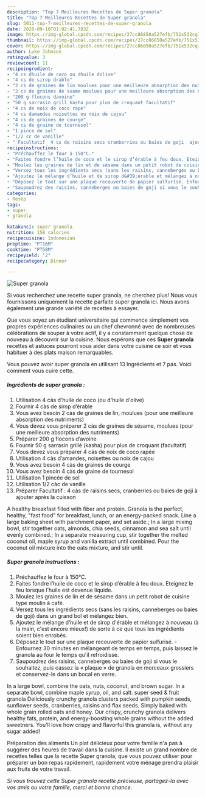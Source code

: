```yaml
---
description: "Top 7 Meilleures Recettes de Super granola"
title: "Top 7 Meilleures Recettes de Super granola"
slug: 5011-top-7-meilleures-recettes-de-super-granola
date: 2020-09-10T01:02:41.783Z
image: https://img-global.cpcdn.com/recipes/27cc86850a527efb/751x532cq70/super-granola-photo-principale-de-la-recette.jpg
thumbnail: https://img-global.cpcdn.com/recipes/27cc86850a527efb/751x532cq70/super-granola-photo-principale-de-la-recette.jpg
cover: https://img-global.cpcdn.com/recipes/27cc86850a527efb/751x532cq70/super-granola-photo-principale-de-la-recette.jpg
author: Luke Johnson
ratingvalue: 3
reviewcount: 11
recipeingredient:
- "4 cs dhuile de coco ou dhuile dolive"
- "4 cs de sirop drable"
- "2 cs de graines de lin moulues pour une meilleure absorption des nutriments"
- "2 cs de graines de ssame moulues pour une meilleure absorption des nutriments"
- "200 g flocons davoine"
- "50 g sarrasin grill kasha pour plus de croquant facultatif"
- "4 cs de noix de coco rape"
- "4 cs damandes noisettes ou noix de cajou"
- "4 cs de graines de courge"
- "4 cs de graine de tournesol"
- "1 pince de sel"
- "1/2 cc de vanille"
- " Facultatif  4 cs de raisins secs cranberries ou baies de goji  ajouter aprs la cuisson"
recipeinstructions:
- "Préchauffez le four à 150°C."
- "Faites fondre l’huile de coco et le sirop d’érable à feu doux. Eteignez le feu lorsque l’huile est devenue liquide."
- "Moulez les graines de lin et de sésame dans un petit robot de cuisine type moulin à café."
- "Versez tous les ingrédients secs (sans les raisins, canneberges ou baies de goji) dans un grand bol et mélangez bien."
- "Ajoutez le mélange d’huile et de sirop d&#39;érable et mélangez à nouveau (à la main, c&#39;est encore mieux!) de sorte à ce que tous les ingrédients soient bien enrobés."
- "Déposez le tout sur une plaque recouverte de papier sulfurisé. Enfournez 30 minutes en mélangeant de temps en temps, puis laissez le granola au four le temps qu&#39;il refroidisse."
- "Saupoudrez des raisins, canneberges ou baies de goji si vous le souhaitez, puis cassez la « plaque » de granola en morceaux grossiers et conservez-le dans un bocal en verre."
categories:
- Resep
tags:
- super
- granola

katakunci: super granola 
nutrition: 158 calories
recipecuisine: Indonesian
preptime: "PT16M"
cooktime: "PT58M"
recipeyield: "2"
recipecategory: Dinner

---
```



![Super granola](https://img-global.cpcdn.com/recipes/27cc86850a527efb/751x532cq70/super-granola-photo-principale-de-la-recette.jpg)

Si vous recherchez une recette super granola, ne cherchez plus! Nous vous fournissons uniquement la recette parfaite super granola ici. Nous avons également une grande variété de recettes à essayer.

Que vous soyez un étudiant universitaire qui commence simplement vos propres expériences culinaires ou un chef chevronné avec de nombreuses célébrations de souper à votre actif, il y a constamment quelque chose de nouveau à découvrir sur la cuisine. Nous espérons que ces <strong> Super granola </strong> recettes et astuces pourront vous aider dans votre cuisine ce soir et vous habituer à des plats maison remarquables.

<!--inarticleads1-->

Vous pouvez avoir super granola en utilisant 13 Ingrédients et 7 pas. Voici comment vous cuire cette.

##### Ingrédients de super granola :

1. Utilisation 4 càs d’huile de coco (ou d&#39;huile d&#39;olive)
1. Fournir 4 càs de sirop d’érable
1. Vous avez besoin 2 càs de graines de lin, moulues (pour une meilleure absorption des nutriments)
1. Vous devez vous préparer 2 càs de graines de sésame, moulues (pour une meilleure absorption des nutriments)
1. Préparer 200 g flocons d’avoine
1. Fournir 50 g sarrasin grillé (kasha) pour plus de croquant (facultatif)
1. Vous devez vous préparer 4 càs de noix de coco rapée
1. Utilisation 4 càs d’amandes, noisettes ou noix de cajou
1. Vous avez besoin 4 càs de graines de courge
1. Vous avez besoin 4 càs de graine de tournesol
1. Utilisation 1 pincée de sel
1. Utilisation 1/2 càc de vanille
1. Préparer  Facultatif : 4 càs de raisins secs, cranberries ou baies de goji à ajouter après la cuisson


A healthy breakfast filled with fiber and protein. Granola is the perfect, healthy, &#34;fast food&#34; for breakfast, lunch, or an energy-packed snack. Line a large baking sheet with parchment paper, and set aside.; In a large mixing bowl, stir together oats, almonds, chia seeds, cinnamon and sea salt until evenly combined.; In a separate measuring cup, stir together the melted coconut oil, maple syrup and vanilla extract until combined. Pour the coconut oil mixture into the oats mixture, and stir until. 

<!--inarticleads2-->

##### Super granola instructions :

1. Préchauffez le four à 150°C.
1. Faites fondre l’huile de coco et le sirop d’érable à feu doux. Eteignez le feu lorsque l’huile est devenue liquide.
1. Moulez les graines de lin et de sésame dans un petit robot de cuisine type moulin à café.
1. Versez tous les ingrédients secs (sans les raisins, canneberges ou baies de goji) dans un grand bol et mélangez bien.
1. Ajoutez le mélange d’huile et de sirop d&#39;érable et mélangez à nouveau (à la main, c&#39;est encore mieux!) de sorte à ce que tous les ingrédients soient bien enrobés.
1. Déposez le tout sur une plaque recouverte de papier sulfurisé. - Enfournez 30 minutes en mélangeant de temps en temps, puis laissez le granola au four le temps qu&#39;il refroidisse.
1. Saupoudrez des raisins, canneberges ou baies de goji si vous le souhaitez, puis cassez la « plaque » de granola en morceaux grossiers et conservez-le dans un bocal en verre.


In a large bowl, combine the oats, nuts, coconut, and brown sugar. In a separate bowl, combine maple syrup, oil, and salt. super seed &amp; fruit granola Deliciously crunchy granola clusters packed with pumpkin seeds, sunflower seeds, cranberries, raisins and flax seeds. Simply baked with whole grain rolled oats and honey. Our crispy, crunchy granola delivers healthy fats, protein, and energy-boosting whole grains without the added sweetners. You&#39;ll love how crispy and flavorful this granola is, without any sugar added! 

<!--inarticleads1-->

<p>
Préparation des aliments Un plat délicieux pour votre famille n'a pas à suggérer des heures de travail dans la cuisine. Il existe un grand nombre de recettes telles que la recette Super granola, que vous pouvez utiliser pour préparer un bon repas rapidement, rapidement votre ménage prendra plaisir aux fruits de votre travail.
</p>

<p>
<i>Si vous trouvez cette Super granola recette précieuse, partagez-la avec vos amis ou votre famille, merci et bonne chance.</i>
</p>
